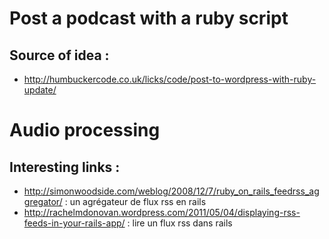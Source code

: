 # Post a podcast with a ruby script

## Source of idea : 
* http://humbuckercode.co.uk/licks/code/post-to-wordpress-with-ruby-update/


# Audio processing


## Interesting links : 
* http://simonwoodside.com/weblog/2008/12/7/ruby_on_rails_feedrss_aggregator/ : un agrégateur de flux rss en rails
* http://rachelmdonovan.wordpress.com/2011/05/04/displaying-rss-feeds-in-your-rails-app/ : lire un flux rss dans rails
